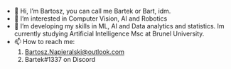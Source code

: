 - 👋 Hi, I’m Bartosz, you can call me Bartek or Bart, idm.
- 👀 I’m interested in Computer Vision, AI and Robotics
- 🌱 I’m developing my skills in ML, AI and Data analytics and statistics.
Im currently studying Artificial Intelligence Msc at Brunel University.
- 📫 How to reach me: 
  1.  Bartosz.Napieralski@outlook.com
  2.  Bartek#1337 on Discord
  
<!---
Bart3Kn/Bart3Kn is a ✨ special ✨ repository because its `README.md` (this file) appears on your GitHub profile.
You can click the Preview link to take a look at your changes.
--->
